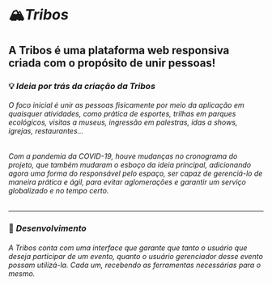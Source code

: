 # 🏔️*Tribos*
## A Tribos é uma plataforma web responsiva criada com o propósito de unir pessoas!
### 💡 _Ideia por trás da criação da Tribos_
###### O foco inicial é unir as pessoas fisicamente por meio da aplicação em quaisquer atividades, como prática de esportes, trilhas em parques ecológicos, visitas a museus, ingressão em palestras, idas a shows, igrejas, restaurantes...

###### Com a pandemia da COVID-19, houve mudanças no cronograma do projeto, que também mudaram o esboço da ideia principal, adicionando agora uma forma do responsável pelo espaço, ser capaz de gerenciá-lo de maneira prática e ágil, para evitar aglomerações e garantir um serviço globalizado e no tempo certo.

***
### 🔨 _Desenvolvimento_
###### A Tribos conta com uma interface que garante que tanto o usuário que deseja participar de um evento, quanto o usuário gerenciador desse evento possam utilizá-la. Cada um, recebendo as ferramentas necessárias para o mesmo. 
